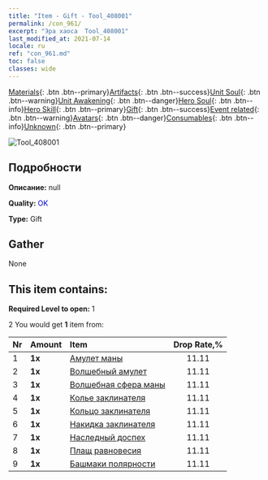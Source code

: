```yaml
---
title: "Item - Gift - Tool_408001"
permalink: /con_961/
excerpt: "Эра хаоса  Tool_408001"
last_modified_at: 2021-07-14
locale: ru
ref: "con_961.md"
toc: false
classes: wide
---
```

 [Materials](/ItemsRU/){: .btn .btn--primary}[Artifacts](/ItemsRU/Artifacts/){: .btn .btn--success}[Unit Soul](/ItemsRU/UnitSoul/){: .btn .btn--warning}[Unit Awakening](/ItemsRU/UnitAwakening/){: .btn .btn--danger}[Hero Soul](/ItemsRU/HeroSoul/){: .btn .btn--info}[Hero Skill](/ItemsRU/HeroSkill/){: .btn .btn--primary}[Gift](/ItemsRU/Gift/){: .btn .btn--success}[Event related](/ItemsRU/Events/){: .btn .btn--warning}[Avatars](/ItemsRU/Avatars/){: .btn .btn--danger}[Consumables](/ItemsRU/Consumables/){: .btn .btn--info}[Unknown](/ItemsRU/Unknown/){: .btn .btn--primary}

 ![Tool_408001](/images/t/i_907046.png)

## Подробности
 **Описание:** null

 **Quality:** <span style="color: #0000CD">OK</span>

 **Type:** Gift

## Gather

  None

## This item contains:

 **Required Level to open:** 1

 2 You would get **1** item  from:

  | Nr | Amount |     Item    | Drop Rate,% |
  |:---|:-------|:------------|:---------:|
  | 1 |  **1x** | [Амулет маны](/ItemsRU/art_112/) | 11.11 | 
  | 2 |  **1x** | [Волшебный амулет](/ItemsRU/art_113/) | 11.11 | 
  | 3 |  **1x** | [Волшебная сфера маны](/ItemsRU/art_114/) | 11.11 | 
  | 4 |  **1x** | [Колье заклинателя](/ItemsRU/art_115/) | 11.11 | 
  | 5 |  **1x** | [Кольцо заклинателя](/ItemsRU/art_116/) | 11.11 | 
  | 6 |  **1x** | [Накидка заклинателя](/ItemsRU/art_117/) | 11.11 | 
  | 7 |  **1x** | [Наследный доспех](/ItemsRU/art_118/) | 11.11 | 
  | 8 |  **1x** | [Плащ равновесия](/ItemsRU/art_119/) | 11.11 | 
  | 9 |  **1x** | [Башмаки полярности](/ItemsRU/art_120/) | 11.11 | 
